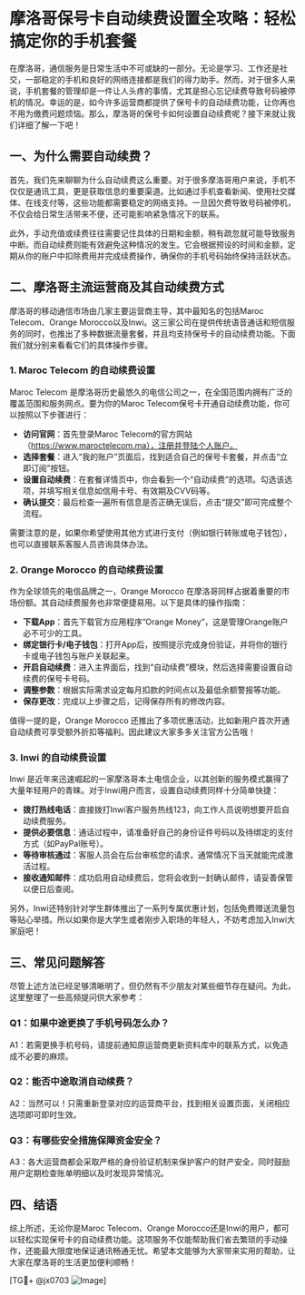 # 摩洛哥保号卡自动续费设置全攻略：轻松搞定你的手机套餐

在摩洛哥，通信服务是日常生活中不可或缺的一部分。无论是学习、工作还是社交，一部稳定的手机和良好的网络连接都是我们的得力助手。然而，对于很多人来说，手机套餐的管理却是一件让人头疼的事情，尤其是担心忘记续费导致号码被停机的情况。幸运的是，如今许多运营商都提供了保号卡的自动续费功能，让你再也不用为缴费问题烦恼。那么，摩洛哥的保号卡如何设置自动续费呢？接下来就让我们详细了解一下吧！

## 一、为什么需要自动续费？

首先，我们先来聊聊为什么自动续费这么重要。对于很多摩洛哥用户来说，手机不仅仅是通讯工具，更是获取信息的重要渠道。比如通过手机查看新闻、使用社交媒体、在线支付等，这些功能都需要稳定的网络支持。一旦因欠费导致号码被停机，不仅会给日常生活带来不便，还可能影响紧急情况下的联系。

此外，手动充值或续费往往需要记住具体的日期和金额，稍有疏忽就可能导致服务中断。而自动续费则能有效避免这种情况的发生。它会根据预设的时间和金额，定期从你的账户中扣除费用并完成续费操作，确保你的手机号码始终保持活跃状态。

## 二、摩洛哥主流运营商及其自动续费方式

摩洛哥的移动通信市场由几家主要运营商主导，其中最知名的包括Maroc Telecom、Orange Morocco以及Inwi。这三家公司在提供传统语音通话和短信服务的同时，也推出了多种数据流量套餐，并且均支持保号卡的自动续费功能。下面我们就分别来看看它们的具体操作步骤。

### 1. Maroc Telecom 的自动续费设置

Maroc Telecom 是摩洛哥历史最悠久的电信公司之一，在全国范围内拥有广泛的覆盖范围和服务网点。要为你的Maroc Telecom保号卡开通自动续费功能，你可以按照以下步骤进行：

- **访问官网**：首先登录Maroc Telecom的官方网站（https://www.maroctelecom.ma），注册并登陆个人账户。
- **选择套餐**：进入“我的账户”页面后，找到适合自己的保号卡套餐，并点击“立即订阅”按钮。
- **设置自动续费**：在套餐详情页中，你会看到一个“自动续费”的选项。勾选该选项，并填写相关信息如信用卡号、有效期及CVV码等。
- **确认提交**：最后检查一遍所有信息是否正确无误后，点击“提交”即可完成整个流程。

需要注意的是，如果你希望使用其他方式进行支付（例如银行转账或电子钱包），也可以直接联系客服人员咨询具体办法。

### 2. Orange Morocco 的自动续费设置

作为全球领先的电信品牌之一，Orange Morocco 在摩洛哥同样占据着重要的市场份额。其自动续费服务也非常便捷易用。以下是具体的操作指南：

- **下载App**：首先下载官方应用程序“Orange Money”，这是管理Orange账户必不可少的工具。
- **绑定银行卡/电子钱包**：打开App后，按照提示完成身份验证，并将你的银行卡或电子钱包与账户关联起来。
- **开启自动续费**：进入主界面后，找到“自动续费”模块，然后选择需要设置自动续费的保号卡号码。
- **调整参数**：根据实际需求设定每月扣款的时间点以及最低余额警报等功能。
- **保存更改**：完成以上步骤之后，记得保存所有的修改内容。

值得一提的是，Orange Morocco 还推出了多项优惠活动，比如新用户首次开通自动续费可享受额外折扣等福利。因此建议大家多多关注官方公告哦！

### 3. Inwi 的自动续费设置

Inwi 是近年来迅速崛起的一家摩洛哥本土电信企业，以其创新的服务模式赢得了大量年轻用户的青睐。对于Inwi用户而言，设置自动续费同样十分简单快捷：

- **拨打热线电话**：直接拨打Inwi客户服务热线123，向工作人员说明想要开启自动续费服务。
- **提供必要信息**：通话过程中，请准备好自己的身份证件号码以及待绑定的支付方式（如PayPal账号）。
- **等待审核通过**：客服人员会在后台审核您的请求，通常情况下当天就能完成激活过程。
- **接收通知邮件**：成功启用自动续费后，您将会收到一封确认邮件，请妥善保管以便日后查阅。

另外，Inwi还特别针对学生群体推出了一系列专属优惠计划，包括免费赠送流量包等贴心举措。所以如果你是大学生或者刚步入职场的年轻人，不妨考虑加入Inwi大家庭吧！

## 三、常见问题解答

尽管上述方法已经足够清晰明了，但仍然有不少朋友对某些细节存在疑问。为此，这里整理了一些高频提问供大家参考：

### Q1：如果中途更换了手机号码怎么办？
A1：若需更换手机号码，请提前通知原运营商更新资料库中的联系方式，以免造成不必要的麻烦。

### Q2：能否中途取消自动续费？
A2：当然可以！只需重新登录对应的运营商平台，找到相关设置页面，关闭相应选项即可即时生效。

### Q3：有哪些安全措施保障资金安全？
A3：各大运营商都会采取严格的身份验证机制来保护客户的财产安全，同时鼓励用户定期检查账单明细以及时发现异常情况。

## 四、结语

综上所述，无论你是Maroc Telecom、Orange Morocco还是Inwi的用户，都可以轻松实现保号卡的自动续费功能。这项服务不仅能帮助我们省去繁琐的手动操作，还能最大限度地保证通讯畅通无忧。希望本文能够为大家带来实用的帮助，让大家在摩洛哥的生活更加便利顺畅！

[TG💪+ @jx0703 ![Image](https://github.com/user-attachments/assets/dbca1d08-cadb-493c-b0ec-ad6f7a83f270)]